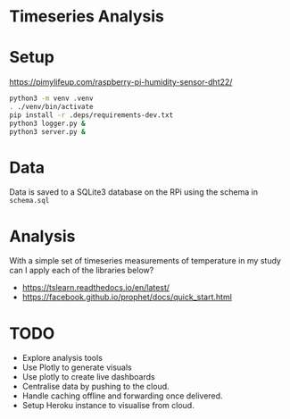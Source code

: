 # Timeseries Analysis

# Setup

https://pimylifeup.com/raspberry-pi-humidity-sensor-dht22/

```bash
python3 -m venv .venv
. ./venv/bin/activate
pip install -r .deps/requirements-dev.txt
python3 logger.py &
python3 server.py &
```

# Data

Data is saved to a SQLite3 database on the RPi using the schema in `schema.sql`

# Analysis

With a simple set of timeseries measurements of temperature in my study can I apply
each of the libraries below?

 - https://tslearn.readthedocs.io/en/latest/
 - https://facebook.github.io/prophet/docs/quick_start.html

# TODO
 - Explore analysis tools
 - Use Plotly to generate visuals
 - Use plotly to create live dashboards
 - Centralise data by pushing to the cloud.
 - Handle caching offline and forwarding once delivered.
 - Setup Heroku instance to visualise from cloud.
